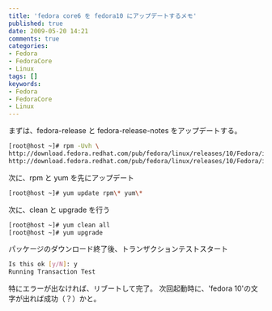 ```yaml
---
title: 'fedora core6 を fedora10 にアップデートするメモ'
published: true
date: 2009-05-20 14:21
comments: true
categories:
- Fedora
- FedoraCore
- Linux
tags: []
keywords:
- Fedora
- FedoraCore
- Linux
---
```

まずは、fedora-release と fedora-release-notes をアップデートする。

```sh
[root@host ~]# rpm -Uvh \
http://download.fedora.redhat.com/pub/fedora/linux/releases/10/Fedora/i386/os/Packages/fedora-release-10-1.noarch.rpm \
http://download.fedora.redhat.com/pub/fedora/linux/releases/10/Fedora/i386/os/Packages/fedora-release-notes-10.0.0-1.noarch.rpm
```


次に、rpm と yum を先にアップデート

```sh
[root@host ~]# yum update rpm\* yum\*
```


次に、clean と upgrade を行う

```sh
[root@host ~]# yum clean all
[root@host ~]# yum upgrade
```


パッケージのダウンロード終了後、トランザクションテストスタート

```sh
Is this ok [y/N]: y
Running Transaction Test
```


特にエラーが出なければ、リブートして完了。
次回起動時に、'fedora 10'の文字が出れば成功（？）かと。